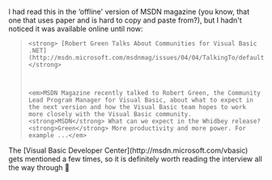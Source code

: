 I had read this in the &#8216;offline' version of MSDN magazine (you know, that one that uses paper and is hard to copy and paste from?), but I hadn't noticed it was available online until now:

<blockquote dir="ltr" style="MARGIN-RIGHT: 0px">

    <strong> [Robert Green Talks About Communities for Visual Basic .NET](http://msdn.microsoft.com/msdnmag/issues/04/04/TalkingTo/default.aspx) </strong>



    <em>MSDN Magazine recently talked to Robert Green, the Community Lead Program Manager for Visual Basic, about what to expect in the next version and how the Visual Basic team hopes to work more closely with the Visual Basic community.<strong>MSDN</strong> What can we expect in the Whidbey release?<strong>Green</strong> More productivity and more power. For example ...</em>

</blockquote>

<p dir="ltr">
  The [Visual Basic Developer Center](http://msdn.microsoft.com/vbasic) gets mentioned a few times, so it is definitely worth reading the interview all the way through 🙂
